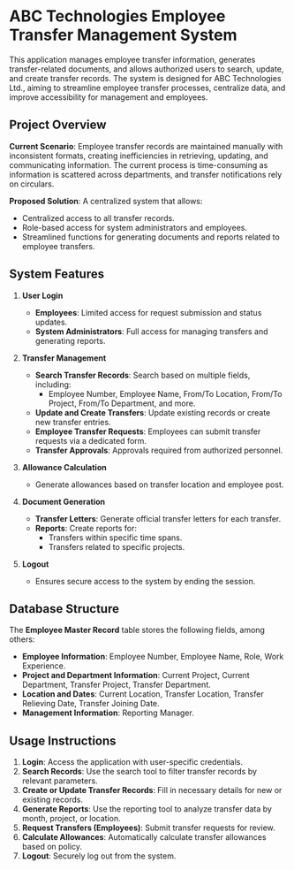 # ABC Technologies Employee Transfer Management System

This application manages employee transfer information, generates transfer-related documents, and allows authorized users to search, update, and create transfer records. The system is designed for ABC Technologies Ltd., aiming to streamline employee transfer processes, centralize data, and improve accessibility for management and employees.

## Project Overview

**Current Scenario**: Employee transfer records are maintained manually with inconsistent formats, creating inefficiencies in retrieving, updating, and communicating information. The current process is time-consuming as information is scattered across departments, and transfer notifications rely on circulars.

**Proposed Solution**: A centralized system that allows:
- Centralized access to all transfer records.
- Role-based access for system administrators and employees.
- Streamlined functions for generating documents and reports related to employee transfers.

## System Features

1. **User Login**  
   - **Employees**: Limited access for request submission and status updates.
   - **System Administrators**: Full access for managing transfers and generating reports.

2. **Transfer Management**  
   - **Search Transfer Records**: Search based on multiple fields, including:
      - Employee Number, Employee Name, From/To Location, From/To Project, From/To Department, and more.
   - **Update and Create Transfers**: Update existing records or create new transfer entries.
   - **Employee Transfer Requests**: Employees can submit transfer requests via a dedicated form.
   - **Transfer Approvals**: Approvals required from authorized personnel.

3. **Allowance Calculation**  
   - Generate allowances based on transfer location and employee post.

4. **Document Generation**  
   - **Transfer Letters**: Generate official transfer letters for each transfer.
   - **Reports**: Create reports for:
      - Transfers within specific time spans.
      - Transfers related to specific projects.

5. **Logout**  
   - Ensures secure access to the system by ending the session.

## Database Structure

The **Employee Master Record** table stores the following fields, among others:
- **Employee Information**: Employee Number, Employee Name, Role, Work Experience.
- **Project and Department Information**: Current Project, Current Department, Transfer Project, Transfer Department.
- **Location and Dates**: Current Location, Transfer Location, Transfer Relieving Date, Transfer Joining Date.
- **Management Information**: Reporting Manager.

## Usage Instructions

1. **Login**: Access the application with user-specific credentials.
2. **Search Records**: Use the search tool to filter transfer records by relevant parameters.
3. **Create or Update Transfer Records**: Fill in necessary details for new or existing records.
4. **Generate Reports**: Use the reporting tool to analyze transfer data by month, project, or location.
5. **Request Transfers (Employees)**: Submit transfer requests for review.
6. **Calculate Allowances**: Automatically calculate transfer allowances based on policy.
7. **Logout**: Securely log out from the system.
